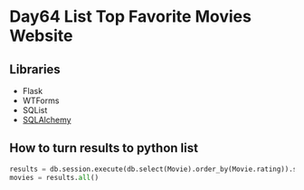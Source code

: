 # Day64 List Top Favorite Movies Website

## Libraries

- Flask
- WTForms
- SQList
- [SQLAlchemy](https://flask-sqlalchemy.palletsprojects.com/en/3.1.x/quickstart/)

## How to turn results to python list

```python
results = db.session.execute(db.select(Movie).order_by(Movie.rating)).scalars()
movies = results.all()
```
